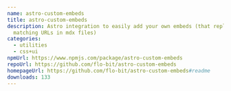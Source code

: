 ```yaml
---
name: astro-custom-embeds
title: astro-custom-embeds
description: Astro integration to easily add your own embeds (that replace
  matching URLs in mdx files)
categories:
  - utilities
  - css+ui
npmUrl: https://www.npmjs.com/package/astro-custom-embeds
repoUrl: https://github.com/flo-bit/astro-custom-embeds
homepageUrl: https://github.com/flo-bit/astro-custom-embeds#readme
downloads: 133
---
```

